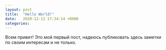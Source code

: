 ```yaml
---
layout: post
title:  "Hello World!"
date:   2020-12-12 17:34:14 +0900
categories: 
---
```


Всем привет! Это мой первый пост, надеюсь публиковать здесь заметки по своим интересам и не только.
